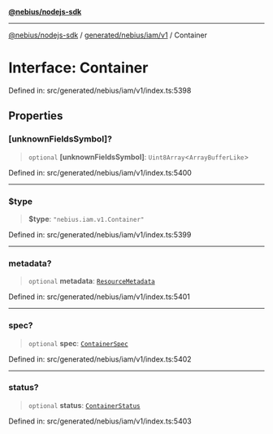 [**@nebius/nodejs-sdk**](../../../../../README.md)

***

[@nebius/nodejs-sdk](../../../../../README.md) / [generated/nebius/iam/v1](../README.md) / Container

# Interface: Container

Defined in: src/generated/nebius/iam/v1/index.ts:5398

## Properties

### \[unknownFieldsSymbol\]?

> `optional` **\[unknownFieldsSymbol\]**: `Uint8Array`\<`ArrayBufferLike`\>

Defined in: src/generated/nebius/iam/v1/index.ts:5400

***

### $type

> **$type**: `"nebius.iam.v1.Container"`

Defined in: src/generated/nebius/iam/v1/index.ts:5399

***

### metadata?

> `optional` **metadata**: [`ResourceMetadata`](../../../common/v1/interfaces/ResourceMetadata.md)

Defined in: src/generated/nebius/iam/v1/index.ts:5401

***

### spec?

> `optional` **spec**: [`ContainerSpec`](ContainerSpec.md)

Defined in: src/generated/nebius/iam/v1/index.ts:5402

***

### status?

> `optional` **status**: [`ContainerStatus`](ContainerStatus.md)

Defined in: src/generated/nebius/iam/v1/index.ts:5403
